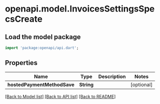 # openapi.model.InvoicesSettingsSpecsCreate

## Load the model package
```dart
import 'package:openapi/api.dart';
```

## Properties
Name | Type | Description | Notes
------------ | ------------- | ------------- | -------------
**hostedPaymentMethodSave** | **String** |  | [optional] 

[[Back to Model list]](../README.md#documentation-for-models) [[Back to API list]](../README.md#documentation-for-api-endpoints) [[Back to README]](../README.md)


